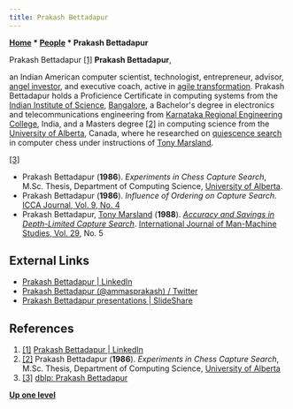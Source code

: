 ```yaml
---
title: Prakash Bettadapur
---
```

**[Home](Home "Home") \* [People](People "People") \* Prakash Bettadapur**



 [](https://www.linkedin.com/in/prakashbettadapur/) Prakash Bettadapur <a id="cite-note-1" href="#cite-ref-1">[1]</a> 
**Prakash Bettadapur**,  

an Indian American computer scientist, technologist, entrepreneur, advisor, [angel investor](https://en.wikipedia.org/wiki/Angel_investor), and executive coach, active in [agile transformation](https://en.wikipedia.org/wiki/Agile_software_development#Agile_management). 
Prakash Bettadapur holds a Proficience Certificate in computing systems from the [Indian Institute of Science](https://en.wikipedia.org/wiki/Indian_Institute_of_Science), [Bangalore](https://en.wikipedia.org/wiki/Bangalore), a Bachelor's degree in electronics and telecommunications engineering from [Karnataka Regional Engineering College](https://en.wikipedia.org/wiki/National_Institute_of_Technology_Karnataka), India, and a Masters degree <a id="cite-note-2" href="#cite-ref-2">[2]</a> in computing science from the [University of Alberta](University_of_Alberta "University of Alberta"), Canada, where he researched on [quiescence search](Quiescence_Search "Quiescence Search") in computer chess under instructions of [Tony Marsland](Tony_Marsland "Tony Marsland"). 






<a id="cite-note-3" href="#cite-ref-3">[3]</a>



* Prakash Bettadapur (**1986**). *Experiments in Chess Capture Search*, M.Sc. Thesis, Department of Computing Science, [University of Alberta](University_of_Alberta "University of Alberta").
* Prakash Bettadapur (**1986**). *Influence of Ordering on Capture Search*. [ICCA Journal, Vol. 9, No. 4](ICGA_Journal#9_4 "ICGA Journal")
* Prakash Bettadapur, [Tony Marsland](Tony_Marsland "Tony Marsland") (**1988**). *[Accuracy and Savings in Depth-Limited Capture Search](https://www.sciencedirect.com/science/article/abs/pii/S0020737388800087)*. [International Journal of Man-Machine Studies, Vol. 29](https://dblp.uni-trier.de/db/journals/ijmms/ijmms29.html), No. 5


## External Links


* [Prakash Bettadapur | LinkedIn](https://www.linkedin.com/in/prakashbettadapur/)
* [Prakash Bettadapur (@ammasprakash) / Twitter](https://twitter.com/ammasprakash)
* [Prakash Bettadapur presentations | SlideShare](https://www.slideshare.net/prakashbettadapur)


## References


1. <a id="cite-ref-1" href="#cite-note-1">[1]</a> [Prakash Bettadapur | LinkedIn](https://www.linkedin.com/in/prakashbettadapur/)
2. <a id="cite-ref-2" href="#cite-note-2">[2]</a> Prakash Bettadapur (**1986**). *Experiments in Chess Capture Search*, M.Sc. Thesis, Department of Computing Science, [University of Alberta](University_of_Alberta "University of Alberta")
3. <a id="cite-ref-3" href="#cite-note-3">[3]</a> [dblp: Prakash Bettadapur](https://dblp.uni-trier.de/pers/hd/b/Bettadapur:Prakash.html)

**[Up one level](People "People")**







 
